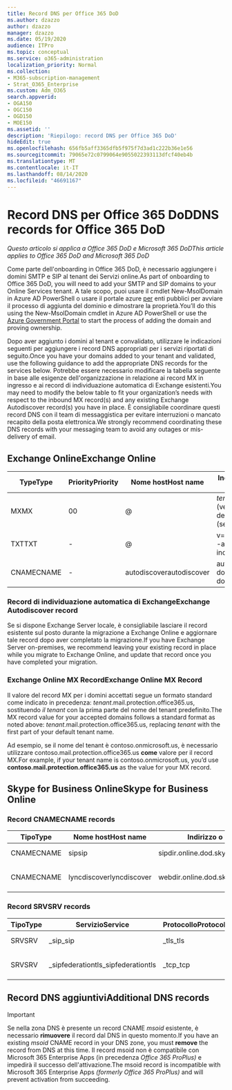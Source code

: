 ```yaml
---
title: Record DNS per Office 365 DoD
ms.author: dzazzo
author: dzazzo
manager: dzazzo
ms.date: 05/19/2020
audience: ITPro
ms.topic: conceptual
ms.service: o365-administration
localization_priority: Normal
ms.collection:
- M365-subscription-management
- Strat_O365_Enterprise
ms.custom: Adm_O365
search.appverid:
- OGA150
- OGC150
- OGD150
- MOE150
ms.assetid: ''
description: 'Riepilogo: record DNS per Office 365 DoD'
hideEdit: true
ms.openlocfilehash: 656fb5aff3365dfb5f975f7d3ad1c222b36e1e56
ms.sourcegitcommit: 79065e72c0799064e9055022393113dfcf40eb4b
ms.translationtype: MT
ms.contentlocale: it-IT
ms.lasthandoff: 08/14/2020
ms.locfileid: "46691167"
---
```

# <a name="dns-records-for-office-365-dod"></a><span data-ttu-id="bd152-103">Record DNS per Office 365 DoD</span><span class="sxs-lookup"><span data-stu-id="bd152-103">DNS records for Office 365 DoD</span></span>

<span data-ttu-id="bd152-104">*Questo articolo si applica a Office 365 DoD e Microsoft 365 DoD*</span><span class="sxs-lookup"><span data-stu-id="bd152-104">*This article applies to Office 365 DoD and Microsoft 365 DoD*</span></span>

<span data-ttu-id="bd152-105">Come parte dell'onboarding in Office 365 DoD, è necessario aggiungere i domini SMTP e SIP al tenant dei Servizi online.</span><span class="sxs-lookup"><span data-stu-id="bd152-105">As part of onboarding to Office 365 DoD, you will need to add your SMTP and SIP domains to your Online Services tenant.</span></span>  <span data-ttu-id="bd152-106">A tale scopo, puoi usare il cmdlet New-MsolDomain in Azure AD PowerShell o usare il portale azure [per](https://portal.azure.us) enti pubblici per avviare il processo di aggiunta del dominio e dimostrare la proprietà.</span><span class="sxs-lookup"><span data-stu-id="bd152-106">You’ll do this using the New-MsolDomain cmdlet in Azure AD PowerShell or use the [Azure Government Portal](https://portal.azure.us) to start the process of adding the domain and proving ownership.</span></span>

<span data-ttu-id="bd152-107">Dopo aver aggiunto i domini al tenant e convalidato, utilizzare le indicazioni seguenti per aggiungere i record DNS appropriati per i servizi riportati di seguito.</span><span class="sxs-lookup"><span data-stu-id="bd152-107">Once you have your domains added to your tenant and validated, use the following guidance to add the appropriate DNS records for the services below.</span></span>  <span data-ttu-id="bd152-108">Potrebbe essere necessario modificare la tabella seguente in base alle esigenze dell'organizzazione in relazione ai record MX in ingresso e ai record di individuazione automatica di Exchange esistenti.</span><span class="sxs-lookup"><span data-stu-id="bd152-108">You may need to modify the below table to fit your organization’s needs with respect to the inbound MX record(s) and any existing Exchange Autodiscover record(s) you have in place.</span></span>  <span data-ttu-id="bd152-109">È consigliabile coordinare questi record DNS con il team di messaggistica per evitare interruzioni o mancato recapito della posta elettronica.</span><span class="sxs-lookup"><span data-stu-id="bd152-109">We strongly recommend coordinating these DNS records with your messaging team to avoid any outages or mis-delivery of email.</span></span>

## <a name="exchange-online"></a><span data-ttu-id="bd152-110">Exchange Online</span><span class="sxs-lookup"><span data-stu-id="bd152-110">Exchange Online</span></span>

| <span data-ttu-id="bd152-111">Type</span><span class="sxs-lookup"><span data-stu-id="bd152-111">Type</span></span> | <span data-ttu-id="bd152-112">Priority</span><span class="sxs-lookup"><span data-stu-id="bd152-112">Priority</span></span> | <span data-ttu-id="bd152-113">Nome host</span><span class="sxs-lookup"><span data-stu-id="bd152-113">Host name</span></span> | <span data-ttu-id="bd152-114">Indirizzo o valore di puntamento</span><span class="sxs-lookup"><span data-stu-id="bd152-114">Points to address or value</span></span> | <span data-ttu-id="bd152-115">TTL</span><span class="sxs-lookup"><span data-stu-id="bd152-115">TTL</span></span> |
| --- | --- | --- | --- | --- |
| <span data-ttu-id="bd152-116">MX</span><span class="sxs-lookup"><span data-stu-id="bd152-116">MX</span></span> | <span data-ttu-id="bd152-117">0</span><span class="sxs-lookup"><span data-stu-id="bd152-117">0</span></span> | @ | <span data-ttu-id="bd152-118">*tenant*.mail.protection.office365.us (vedere di seguito per ulteriori dettagli)</span><span class="sxs-lookup"><span data-stu-id="bd152-118">*tenant*.mail.protection.office365.us (see below for additional details)</span></span> | <span data-ttu-id="bd152-119">1 Hour</span><span class="sxs-lookup"><span data-stu-id="bd152-119">1 Hour</span></span> |
| <span data-ttu-id="bd152-120">TXT</span><span class="sxs-lookup"><span data-stu-id="bd152-120">TXT</span></span> | - | @ | <span data-ttu-id="bd152-121">v=spf1 include:spf.protection.office365.us -all</span><span class="sxs-lookup"><span data-stu-id="bd152-121">v=spf1 include:spf.protection.office365.us -all</span></span> | <span data-ttu-id="bd152-122">1 ora</span><span class="sxs-lookup"><span data-stu-id="bd152-122">1 Hour</span></span> |
| <span data-ttu-id="bd152-123">CNAME</span><span class="sxs-lookup"><span data-stu-id="bd152-123">CNAME</span></span> | - | <span data-ttu-id="bd152-124">autodiscover</span><span class="sxs-lookup"><span data-stu-id="bd152-124">autodiscover</span></span> | <span data-ttu-id="bd152-125">autodiscover-dod.office365.us</span><span class="sxs-lookup"><span data-stu-id="bd152-125">autodiscover-dod.office365.us</span></span> | <span data-ttu-id="bd152-126">1 Hour</span><span class="sxs-lookup"><span data-stu-id="bd152-126">1 Hour</span></span> |

### <a name="exchange-autodiscover-record"></a><span data-ttu-id="bd152-127">Record di individuazione automatica di Exchange</span><span class="sxs-lookup"><span data-stu-id="bd152-127">Exchange Autodiscover record</span></span>

<span data-ttu-id="bd152-128">Se si dispone Exchange Server locale, è consigliabile lasciare il record esistente sul posto durante la migrazione a Exchange Online e aggiornare tale record dopo aver completato la migrazione.</span><span class="sxs-lookup"><span data-stu-id="bd152-128">If you have Exchange Server on-premises, we recommend leaving your existing record in place while you migrate to Exchange Online, and update that record once you have completed your migration.</span></span>

### <a name="exchange-online-mx-record"></a><span data-ttu-id="bd152-129">Exchange Online MX Record</span><span class="sxs-lookup"><span data-stu-id="bd152-129">Exchange Online MX Record</span></span>

<span data-ttu-id="bd152-130">Il valore del record MX per i domini accettati segue un formato standard come indicato in precedenza: *tenant*.mail.protection.office365.us, sostituendo *il tenant* con la prima parte del nome del tenant predefinito.</span><span class="sxs-lookup"><span data-stu-id="bd152-130">The MX record value for your accepted domains follows a standard format as noted above: *tenant*.mail.protection.office365.us, replacing *tenant* with the first part of your default tenant name.</span></span>

<span data-ttu-id="bd152-131">Ad esempio, se il nome del tenant è contoso.onmicrosoft.us, è necessario utilizzare contoso.mail.protection.office365.us **come** valore per il record MX.</span><span class="sxs-lookup"><span data-stu-id="bd152-131">For example, if your tenant name is contoso.onmicrosoft.us, you’d use **contoso.mail.protection.office365.us** as the value for your MX record.</span></span>

## <a name="skype-for-business-online"></a><span data-ttu-id="bd152-132">Skype for Business Online</span><span class="sxs-lookup"><span data-stu-id="bd152-132">Skype for Business Online</span></span>

### <a name="cname-records"></a><span data-ttu-id="bd152-133">Record CNAME</span><span class="sxs-lookup"><span data-stu-id="bd152-133">CNAME records</span></span>

| <span data-ttu-id="bd152-134">Tipo</span><span class="sxs-lookup"><span data-stu-id="bd152-134">Type</span></span> | <span data-ttu-id="bd152-135">Nome host</span><span class="sxs-lookup"><span data-stu-id="bd152-135">Host name</span></span> | <span data-ttu-id="bd152-136">Indirizzo o valore di puntamento</span><span class="sxs-lookup"><span data-stu-id="bd152-136">Points to address or value</span></span> | <span data-ttu-id="bd152-137">TTL</span><span class="sxs-lookup"><span data-stu-id="bd152-137">TTL</span></span> |
| --- | --- | --- | --- |
| <span data-ttu-id="bd152-138">CNAME</span><span class="sxs-lookup"><span data-stu-id="bd152-138">CNAME</span></span> | <span data-ttu-id="bd152-139">sip</span><span class="sxs-lookup"><span data-stu-id="bd152-139">sip</span></span> | <span data-ttu-id="bd152-140">sipdir.online.dod.skypeforbusiness.us</span><span class="sxs-lookup"><span data-stu-id="bd152-140">sipdir.online.dod.skypeforbusiness.us</span></span> | <span data-ttu-id="bd152-141">1 ora</span><span class="sxs-lookup"><span data-stu-id="bd152-141">1 Hour</span></span> |
| <span data-ttu-id="bd152-142">CNAME</span><span class="sxs-lookup"><span data-stu-id="bd152-142">CNAME</span></span> | <span data-ttu-id="bd152-143">lyncdiscover</span><span class="sxs-lookup"><span data-stu-id="bd152-143">lyncdiscover</span></span> | <span data-ttu-id="bd152-144">webdir.online.dod.skypeforbusiness.us</span><span class="sxs-lookup"><span data-stu-id="bd152-144">webdir.online.dod.skypeforbusiness.us</span></span> | <span data-ttu-id="bd152-145">1 Hour</span><span class="sxs-lookup"><span data-stu-id="bd152-145">1 Hour</span></span> | 

### <a name="srv-records"></a><span data-ttu-id="bd152-146">Record SRV</span><span class="sxs-lookup"><span data-stu-id="bd152-146">SRV records</span></span>

| <span data-ttu-id="bd152-147">Tipo</span><span class="sxs-lookup"><span data-stu-id="bd152-147">Type</span></span> | <span data-ttu-id="bd152-148">Servizio</span><span class="sxs-lookup"><span data-stu-id="bd152-148">Service</span></span> | <span data-ttu-id="bd152-149">Protocollo</span><span class="sxs-lookup"><span data-stu-id="bd152-149">Protocol</span></span> | <span data-ttu-id="bd152-150">Porta</span><span class="sxs-lookup"><span data-stu-id="bd152-150">Port</span></span> | <span data-ttu-id="bd152-151">Peso</span><span class="sxs-lookup"><span data-stu-id="bd152-151">Weight</span></span> | <span data-ttu-id="bd152-152">Priority</span><span class="sxs-lookup"><span data-stu-id="bd152-152">Priority</span></span> | <span data-ttu-id="bd152-153">Nome</span><span class="sxs-lookup"><span data-stu-id="bd152-153">Name</span></span> | <span data-ttu-id="bd152-154">Destinazione</span><span class="sxs-lookup"><span data-stu-id="bd152-154">Target</span></span> | <span data-ttu-id="bd152-155">TTL</span><span class="sxs-lookup"><span data-stu-id="bd152-155">TTL</span></span> |
| --- | --- | --- | --- | --- | --- | --- | --- | --- |
| <span data-ttu-id="bd152-156">SRV</span><span class="sxs-lookup"><span data-stu-id="bd152-156">SRV</span></span> | <span data-ttu-id="bd152-157">\_sip</span><span class="sxs-lookup"><span data-stu-id="bd152-157">\_sip</span></span> | <span data-ttu-id="bd152-158">\_tls</span><span class="sxs-lookup"><span data-stu-id="bd152-158">\_tls</span></span> | <span data-ttu-id="bd152-159">443</span><span class="sxs-lookup"><span data-stu-id="bd152-159">443</span></span> | <span data-ttu-id="bd152-160">1 </span><span class="sxs-lookup"><span data-stu-id="bd152-160">1</span></span> | <span data-ttu-id="bd152-161">100</span><span class="sxs-lookup"><span data-stu-id="bd152-161">100</span></span> | @ | <span data-ttu-id="bd152-162">sipdir.online.dod.skypeforbusiness.us</span><span class="sxs-lookup"><span data-stu-id="bd152-162">sipdir.online.dod.skypeforbusiness.us</span></span> | <span data-ttu-id="bd152-163">1 ora</span><span class="sxs-lookup"><span data-stu-id="bd152-163">1 Hour</span></span> |
| <span data-ttu-id="bd152-164">SRV</span><span class="sxs-lookup"><span data-stu-id="bd152-164">SRV</span></span> | <span data-ttu-id="bd152-165">\_sipfederationtls</span><span class="sxs-lookup"><span data-stu-id="bd152-165">\_sipfederationtls</span></span> | <span data-ttu-id="bd152-166">\_tcp</span><span class="sxs-lookup"><span data-stu-id="bd152-166">\_tcp</span></span> | <span data-ttu-id="bd152-167">5061</span><span class="sxs-lookup"><span data-stu-id="bd152-167">5061</span></span> | <span data-ttu-id="bd152-168">1 </span><span class="sxs-lookup"><span data-stu-id="bd152-168">1</span></span> | <span data-ttu-id="bd152-169">100</span><span class="sxs-lookup"><span data-stu-id="bd152-169">100</span></span> | @ | <span data-ttu-id="bd152-170">sipfed.online.dod.skypeforbusiness.us</span><span class="sxs-lookup"><span data-stu-id="bd152-170">sipfed.online.dod.skypeforbusiness.us</span></span> | <span data-ttu-id="bd152-171">1 Hour</span><span class="sxs-lookup"><span data-stu-id="bd152-171">1 Hour</span></span> |

## <a name="additional-dns-records"></a><span data-ttu-id="bd152-172">Record DNS aggiuntivi</span><span class="sxs-lookup"><span data-stu-id="bd152-172">Additional DNS records</span></span>

> [!IMPORTANT]
> <span data-ttu-id="bd152-173">Se nella zona DNS è presente un record CNAME *msoid* esistente, è necessario **rimuovere** il record dal DNS in questo momento.</span><span class="sxs-lookup"><span data-stu-id="bd152-173">If you have an existing *msoid* CNAME record in your DNS zone, you must **remove** the record from DNS at this time.</span></span>  <span data-ttu-id="bd152-174">Il record msoid non è compatibile con Microsoft 365 Enterprise Apps (in precedenza *Office 365 ProPlus)* e impedirà il successo dell'attivazione.</span><span class="sxs-lookup"><span data-stu-id="bd152-174">The msoid record is incompatible with Microsoft 365 Enterprise Apps *(formerly Office 365 ProPlus)* and will prevent activation from succeeding.</span></span>
